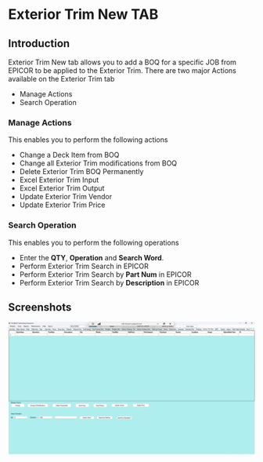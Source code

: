 # Exterior Trim New TAB

## Introduction

Exterior Trim New tab allows you to add a BOQ for a specific JOB from EPICOR to be applied to the Exterior Trim. There are two major Actions available on the Exterior Trim tab

- Manage Actions
- Search Operation


### Manage Actions

This enables you to perform the following actions

- Change a Deck Item from BOQ
- Change all Exterior Trim modifications from BOQ
- Delete Exterior Trim BOQ Permanently
- Excel Exterior Trim Input 
- Excel Exterior Trim Output
- Update Exterior Trim Vendor
- Update Exterior Trim Price

### Search Operation

This enables you to perform the following operations

- Enter the **QTY**, **Operation** and **Search Word**.
- Perform Exterior Trim Search in EPICOR
- Perform Exterior Trim Search by **Part Num** in EPICOR
- Perform Exterior Trim Search by **Description** in EPICOR 


## Screenshots

![ExteriorTrim](images/exteriortrim.png)